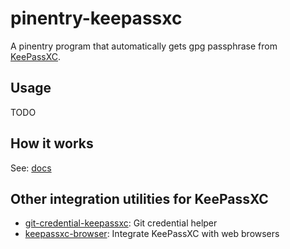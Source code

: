 # pinentry-keepassxc

A pinentry program that automatically gets gpg passphrase from [KeePassXC](https://github.com/keepassxreboot/keepassxc).

## Usage

TODO

## How it works

See: [docs](https://github.com/MrChenWithCapsule/pinentry-keepassxc/tree/main/docs)

## Other integration utilities for KeePassXC

- [git-credential-keepassxc](https://github.com/Frederick888/git-credential-keepassxc): Git credential helper
- [keepassxc-browser](https://github.com/keepassxreboot/keepassxc-browser): Integrate KeePassXC with web browsers
